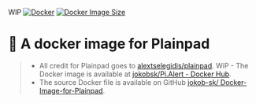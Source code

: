 WIP [![Docker](https://github.com/jokob-sk/Docker-Image-for-Pi.Alert/actions/workflows/docker.yml/badge.svg)](https://github.com/jokob-sk/Docker-Image-for-Plainpad/actions/workflows/docker.yml) [![Docker Image Size](https://img.shields.io/docker/image-size/jokobsk/plainpad?logo=Docker)](https://hub.docker.com/r/jokobsk/plainpad)

# :whale: A docker image for Plainpad 
> - All credit for Plainpad goes to [alextselegidis/plainpad](https://github.com/alextselegidis/plainpad). 
> WiP - The Docker image is available at [jokobsk/Pi.Alert - Docker Hub](https://registry.hub.docker.com/r/jokobsk/pi.alert).
> - The source Docker file is available on GitHub [jokob-sk/
Docker-Image-for-Plainpad](https://github.com/jokob-sk/Docker-Image-for-Plainpad).


